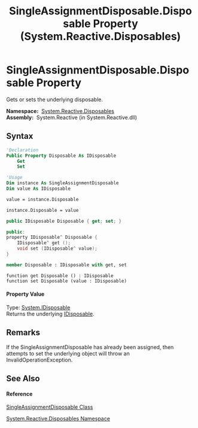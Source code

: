 ﻿---
title: SingleAssignmentDisposable.Disposable Property  (System.Reactive.Disposables)
TOCTitle: Disposable Property
ms:assetid: P:System.Reactive.Disposables.SingleAssignmentDisposable.Disposable
ms:mtpsurl: https://msdn.microsoft.com/en-us/library/system.reactive.disposables.singleassignmentdisposable.disposable(v=VS.103)
ms:contentKeyID: 36620250
ms.date: 06/28/2011
mtps_version: v=VS.103
f1_keywords:
- System.Reactive.Disposables.SingleAssignmentDisposable.Disposable
- System.Reactive.Disposables.SingleAssignmentDisposable.get_Disposable
- System.Reactive.Disposables.SingleAssignmentDisposable.set_Disposable
dev_langs:
- CSharp
- JScript
- VB
- FSharp
- c++
---

# SingleAssignmentDisposable.Disposable Property

Gets or sets the underlying disposable.

**Namespace:**  [System.Reactive.Disposables](hh229090\(v=vs.103\).md)  
**Assembly:**  System.Reactive (in System.Reactive.dll)

## Syntax

``` vb
'Declaration
Public Property Disposable As IDisposable
    Get
    Set
```

``` vb
'Usage
Dim instance As SingleAssignmentDisposable
Dim value As IDisposable

value = instance.Disposable

instance.Disposable = value
```

``` csharp
public IDisposable Disposable { get; set; }
```

``` c++
public:
property IDisposable^ Disposable {
    IDisposable^ get ();
    void set (IDisposable^ value);
}
```

``` fsharp
member Disposable : IDisposable with get, set
```

``` jscript
function get Disposable () : IDisposable
function set Disposable (value : IDisposable)
```

#### Property Value

Type: [System.IDisposable](https://msdn.microsoft.com/en-us/library/aax125c9)  
Returns the underlying [IDisposable](https://msdn.microsoft.com/en-us/library/aax125c9).  

## Remarks

If the SingleAssignmentDisposable has already been assigned, then attempts to set the underlying object will throw an InvalidOperationException.

## See Also

#### Reference

[SingleAssignmentDisposable Class](hh315004\(v=vs.103\).md)

[System.Reactive.Disposables Namespace](hh229090\(v=vs.103\).md)

